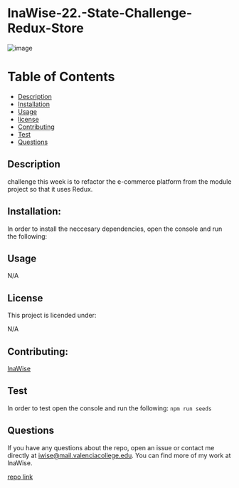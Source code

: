 # InaWise-22.-State-Challenge-Redux-Store

![image](https://user-images.githubusercontent.com/77795818/127751834-b3a567c4-0c49-4680-ad9f-e1e2e32e982a.png)

# Table of Contents 

* [Description](#Description)
* [Installation](#Installation)
* [Usage](#Usage)
* [license](#License)
* [Contributing](#Contributing)
* [Test](#Test)
* [Questions](#Questions)

## Description

challenge this week is to refactor the e-commerce platform from the module project so that it uses Redux.

## Installation:
In order to install the neccesary dependencies, open the console and run the following:



## Usage
N/A

## License
This project is licended under:

N/A

## Contributing:
[InaWise](https://github.com/InaWise?tab=repositories)
## Test
In order to test open the console and run the following:
```npm run seeds```

## Questions
If you have any questions about the repo, open an issue or contact me directly at iwise@mail.valenciacollege.edu. You can find more of my work at InaWise.


[repo link](https://github.com/InaWise/InaWise-22.-State-Challenge-Redux-Store)





